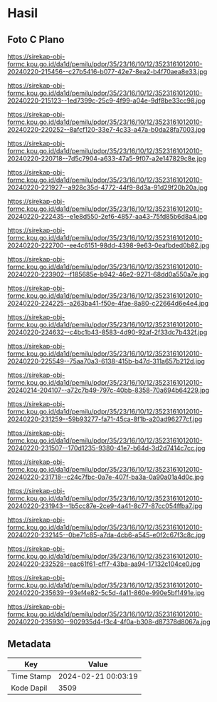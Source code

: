 # Hasil

## Foto C Plano

https://sirekap-obj-formc.kpu.go.id/da1d/pemilu/pdpr/35/23/16/10/12/3523161012010-20240220-215456--c27b5416-b077-42e7-8ea2-b4f70aea8e33.jpg

https://sirekap-obj-formc.kpu.go.id/da1d/pemilu/pdpr/35/23/16/10/12/3523161012010-20240220-215123--1ed7399c-25c9-4f99-a04e-9df8be33cc98.jpg

https://sirekap-obj-formc.kpu.go.id/da1d/pemilu/pdpr/35/23/16/10/12/3523161012010-20240220-220252--8afcf120-33e7-4c33-a47a-b0da28fa7003.jpg

https://sirekap-obj-formc.kpu.go.id/da1d/pemilu/pdpr/35/23/16/10/12/3523161012010-20240220-220718--7d5c7904-a633-47a5-9f07-a2e147829c8e.jpg

https://sirekap-obj-formc.kpu.go.id/da1d/pemilu/pdpr/35/23/16/10/12/3523161012010-20240220-221927--a928c35d-4772-44f9-8d3a-91d29f20b20a.jpg

https://sirekap-obj-formc.kpu.go.id/da1d/pemilu/pdpr/35/23/16/10/12/3523161012010-20240220-222435--e1e8d550-2ef6-4857-aa43-75fd85b6d8a4.jpg

https://sirekap-obj-formc.kpu.go.id/da1d/pemilu/pdpr/35/23/16/10/12/3523161012010-20240220-222700--ee4c6151-98dd-4398-9e63-0eafbded0b82.jpg

https://sirekap-obj-formc.kpu.go.id/da1d/pemilu/pdpr/35/23/16/10/12/3523161012010-20240220-223902--f185685e-b942-46e2-9271-68dd0a550a7e.jpg

https://sirekap-obj-formc.kpu.go.id/da1d/pemilu/pdpr/35/23/16/10/12/3523161012010-20240220-224225--a263ba41-f50e-4fae-8a80-c22664d6e4e4.jpg

https://sirekap-obj-formc.kpu.go.id/da1d/pemilu/pdpr/35/23/16/10/12/3523161012010-20240220-224632--c4bc1b43-8583-4d90-92af-2f33dc7b432f.jpg

https://sirekap-obj-formc.kpu.go.id/da1d/pemilu/pdpr/35/23/16/10/12/3523161012010-20240220-225549--75aa70a3-6138-415b-b47d-311a657b212d.jpg

https://sirekap-obj-formc.kpu.go.id/da1d/pemilu/pdpr/35/23/16/10/12/3523161012010-20240214-204107--a72c7b49-797c-40bb-8358-70a694b64229.jpg

https://sirekap-obj-formc.kpu.go.id/da1d/pemilu/pdpr/35/23/16/10/12/3523161012010-20240220-231259--59b93277-fa71-45ca-8f1b-a20ad96277cf.jpg

https://sirekap-obj-formc.kpu.go.id/da1d/pemilu/pdpr/35/23/16/10/12/3523161012010-20240220-231507--170d1235-9380-41e7-b64d-3d2d7414c7cc.jpg

https://sirekap-obj-formc.kpu.go.id/da1d/pemilu/pdpr/35/23/16/10/12/3523161012010-20240220-231718--c24c7fbc-0a7e-407f-ba3a-0a90a01a4d0c.jpg

https://sirekap-obj-formc.kpu.go.id/da1d/pemilu/pdpr/35/23/16/10/12/3523161012010-20240220-231943--1b5cc87e-2ce9-4a41-8c77-87cc054ffba7.jpg

https://sirekap-obj-formc.kpu.go.id/da1d/pemilu/pdpr/35/23/16/10/12/3523161012010-20240220-232145--0be71c85-a7da-4cb6-a545-e0f2c67f3c8c.jpg

https://sirekap-obj-formc.kpu.go.id/da1d/pemilu/pdpr/35/23/16/10/12/3523161012010-20240220-232528--eac61f61-cff7-43ba-aa94-17132c104ce0.jpg

https://sirekap-obj-formc.kpu.go.id/da1d/pemilu/pdpr/35/23/16/10/12/3523161012010-20240220-235639--93ef4e82-5c5d-4a11-860e-990e5bf1491e.jpg

https://sirekap-obj-formc.kpu.go.id/da1d/pemilu/pdpr/35/23/16/10/12/3523161012010-20240220-235930--902935d4-f3c4-4f0a-b308-d87378d8067a.jpg


## Metadata

| Key        | Value               |
| ---------- | ------------------- |
| Time Stamp | 2024-02-21 00:03:19 |
| Kode Dapil | 3509                |



